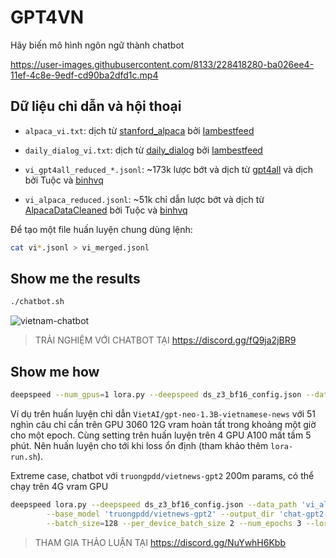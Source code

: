 # GPT4VN

Hãy biến mô hình ngôn ngữ thành chatbot

https://user-images.githubusercontent.com/8133/228418280-ba026ee4-11ef-4c8e-9edf-cd90ba2dfd1c.mp4

## Dữ liệu chỉ dẫn và hội thoại

- `alpaca_vi.txt`: dịch từ [stanford_alpaca](https://github.com/tatsu-lab/stanford_alpaca) bởi [Iambestfeed](https://github.com/Iambestfeed)

- `daily_dialog_vi.txt`: dịch từ [daily_dialog](https://huggingface.co/datasets/daily_dialog) bởi [Iambestfeed](https://www.kaggle.com/datasets/iambestfeeder)

- `vi_gpt4all_reduced_*.jsonl`: ~173k lược bớt và dịch từ [gpt4all](https://github.com/nomic-ai/gpt4all) và dịch bởi Tuộc và [binhvq](https://github.com/binhvq)

- `vi_alpaca_reduced.jsonl`: ~51k chỉ dẫn lược bớt và dịch từ [AlpacaDataCleaned](https://github.com/gururise/AlpacaDataCleaned) bởi Tuộc và [binhvq](https://github.com/binhvq)

Để tạo một file huấn luyện chung dùng lệnh:
```sh
cat vi*.jsonl > vi_merged.jsonl
```

## Show me the results

```sh
./chatbot.sh
```

![vietnam-chatbot](https://user-images.githubusercontent.com/8133/229118963-e34d4dd6-b1ba-4307-9453-043c5afdb979.png)

> TRẢI NGHIỆM VỚI CHATBOT TẠI https://discord.gg/fQ9ja2jBR9

## Show me how
```sh
deepspeed --num_gpus=1 lora.py --deepspeed ds_z3_bf16_config.json --data_path vi_alpaca_reduced.jsonl
```
Ví dụ trên huấn luyện chỉ dẫn `VietAI/gpt-neo-1.3B-vietnamese-news` với 51 nghìn câu chỉ cần trên GPU 3060 12G vram hoàn tất trong khoảng một giờ cho một epoch. Cùng setting trên huấn luyện trên 4 GPU A100 mất tầm 5 phút. Nên huấn luyện cho tới khi loss ổn định (tham khảo thêm `lora-run.sh`).

Extreme case, chatbot với `truongpdd/vietnews-gpt2` 200m params, có thể chạy trên 4G vram GPU
```sh
deepspeed lora.py --deepspeed ds_z3_bf16_config.json --data_path 'vi_alpaca_reduced.jsonl' \
        --base_model 'truongpdd/vietnews-gpt2' --output_dir 'chat-gpt2-200m-3e' \
        --batch_size=128 --per_device_batch_size 2 --num_epochs 3 --lora_target_modules 'c_proj'
```

> THAM GIA THẢO LUẬN TẠI https://discord.gg/NuYwhH6Kbb
